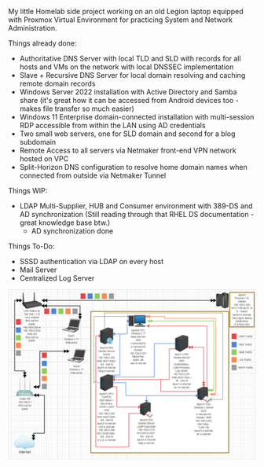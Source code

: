 My little Homelab side project working on an old Legion laptop equipped with Proxmox Virtual Environment for practicing System and Network Administration.

Things already done:
- Authoritative DNS Server with local TLD and SLD with records for all hosts and VMs on the network with local DNSSEC implementation
- Slave + Recursive DNS Server for local domain resolving and caching remote domain records
- Windows Server 2022 installation with Active Directory and Samba share (it's great how it can be accessed from Android devices too - makes file transfer so much easier)
- Windows 11 Enterprise domain-connected installation with multi-session RDP accessible from within the LAN using AD credentials
- Two small web servers, one for SLD domain and second for a blog subdomain
- Remote Access to all servers via Netmaker front-end VPN network hosted on VPC
- Split-Horizon DNS configuration to resolve home domain names when connected from outside via Netmaker Tunnel

Things WIP:
- LDAP Multi-Supplier, HUB and Consumer environment with 389-DS and AD synchronization (Still reading through that RHEL DS documentation - great knowledge base btw.)
	* AD synchronization done

Things To-Do:
- SSSD authentication via LDAP on every host
- Mail Server
- Centralized Log Server


![topology](topology.png)

